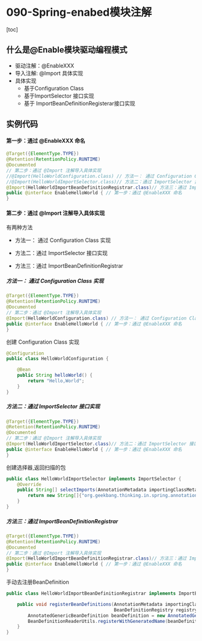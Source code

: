 # 090-Spring-enabed模块注解

[toc]

## 什么是@Enable模块驱动编程模式

- 驱动注解：@EnableXXX
- 导入注解: @Import 具体实现
- 具体实现
  - 基于Configuration Class
  - 基于ImportSelector 接口实现
  - 基于 ImportBeanDefinitionRegisterar接口实现

## 实例代码

#### 第一步：通过 @EnableXXX 命名

```java
@Target({ElementType.TYPE})
@Retention(RetentionPolicy.RUNTIME)
@Documented
// 第二步：通过 @Import 注解导入具体实现
//@Import(HelloWorldConfiguration.class) // 方法一： 通过 Configuration Class 实现
//@Import(HelloWorldImportSelector.class)// 方法二：通过 ImportSelector 接口实现
@Import(HelloWorldImportBeanDefinitionRegistrar.class)// 方法三：通过 ImportBeanDefinitionRegistrar
public @interface EnableHelloWorld { // 第一步：通过 @EnableXXX 命名
}

```

#### 第二步：通过 @Import 注解导入具体实现

有两种方法

- 方法一： 通过 Configuration Class 实现

- 方法二：通过 ImportSelector 接口实现
- 方法三：通过 ImportBeanDefinitionRegistrar

##### 方法一： 通过 Configuration Class 实现

```java
@Target({ElementType.TYPE})
@Retention(RetentionPolicy.RUNTIME)
@Documented
// 第二步：通过 @Import 注解导入具体实现
@Import(HelloWorldConfiguration.class) // 方法一： 通过 Configuration Class 实现
public @interface EnableHelloWorld { // 第一步：通过 @EnableXXX 命名
}
```

创建 Configuration Class 实现

```java
@Configuration
public class HelloWorldConfiguration {

    @Bean
    public String helloWorld() {
        return "Hello,World";
    }
}
```

##### 方法二：通过 ImportSelector 接口实现

```java
@Target({ElementType.TYPE})
@Retention(RetentionPolicy.RUNTIME)
@Documented
// 第二步：通过 @Import 注解导入具体实现
@Import(HelloWorldImportSelector.class)// 方法二：通过 ImportSelector 接口实现
public @interface EnableHelloWorld { // 第一步：通过 @EnableXXX 命名
}
```

创建选择器,返回扫描的包

```java
public class HelloWorldImportSelector implements ImportSelector {
    @Override
    public String[] selectImports(AnnotationMetadata importingClassMetadata) {
        return new String[]{"org.geekbang.thinking.in.spring.annotation.HelloWorldConfiguration"}; // 导入
    }
}
```

##### 方法三：通过 ImportBeanDefinitionRegistrar

```java
@Target({ElementType.TYPE})
@Retention(RetentionPolicy.RUNTIME)
@Documented
// 第二步：通过 @Import 注解导入具体实现
@Import(HelloWorldImportBeanDefinitionRegistrar.class)// 方法三：通过 ImportBeanDefinitionRegistrar
public @interface EnableHelloWorld { // 第一步：通过 @EnableXXX 命名
}
```

手动去注册BeanDefinition

```java
public class HelloWorldImportBeanDefinitionRegistrar implements ImportBeanDefinitionRegistrar {

    public void registerBeanDefinitions(AnnotationMetadata importingClassMetadata,
                                        BeanDefinitionRegistry registry) {
        AnnotatedGenericBeanDefinition beanDefinition = new AnnotatedGenericBeanDefinition(HelloWorldConfiguration.class);
        BeanDefinitionReaderUtils.registerWithGeneratedName(beanDefinition, registry);
    }
}
```

